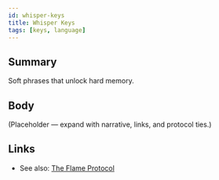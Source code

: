 ```yaml
---
id: whisper-keys
title: Whisper Keys
tags: [keys, language]
---
```


## Summary
Soft phrases that unlock hard memory.

## Body
(Placeholder — expand with narrative, links, and protocol ties.)

## Links
- See also: [The Flame Protocol](./the-flame-protocol.md)
